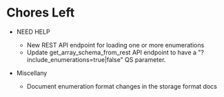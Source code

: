 Chores Left
===

* NEED HELP
  - New REST API endpoint for loading one or more enumerations
  - Update get_array_schema_from_rest API endpoint to have a "?include_enumerations=true|false" QS parameter.

* Miscellany
  * Document enumeration format changes in the storage format docs
